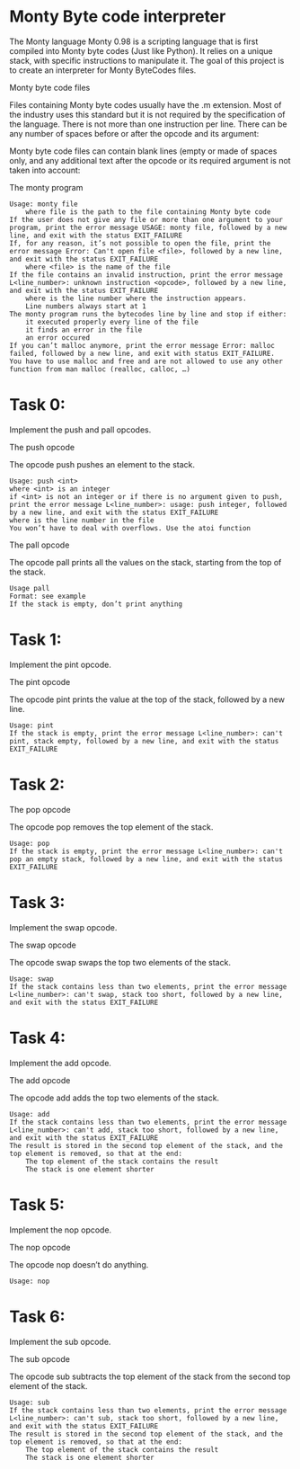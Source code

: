 # Monty Byte code interpreter

The Monty language
Monty 0.98 is a scripting language that is first compiled into Monty byte codes (Just like Python). It relies on a unique stack, with specific instructions to manipulate it. The goal of this project is to create an interpreter for Monty ByteCodes files.

Monty byte code files

Files containing Monty byte codes usually have the .m extension. Most of the industry uses this standard but it is not required by the specification of the language. There is not more than one instruction per line. There can be any number of spaces before or after the opcode and its argument:

Monty byte code files can contain blank lines (empty or made of spaces only, and any additional text after the opcode or its required argument is not taken into account:

The monty program

	Usage: monty file
		where file is the path to the file containing Monty byte code
	If the user does not give any file or more than one argument to your program, print the error message USAGE: monty file, followed by a new line, and exit with the status EXIT_FAILURE
	If, for any reason, it’s not possible to open the file, print the error message Error: Can't open file <file>, followed by a new line, and exit with the status EXIT_FAILURE
		where <file> is the name of the file
	If the file contains an invalid instruction, print the error message L<line_number>: unknown instruction <opcode>, followed by a new line, and exit with the status EXIT_FAILURE
		where is the line number where the instruction appears.
		Line numbers always start at 1
	The monty program runs the bytecodes line by line and stop if either:
		it executed properly every line of the file
		it finds an error in the file
		an error occured
	If you can’t malloc anymore, print the error message Error: malloc failed, followed by a new line, and exit with status EXIT_FAILURE.
	You have to use malloc and free and are not allowed to use any other function from man malloc (realloc, calloc, …)

# Task 0:
Implement the push and pall opcodes.

The push opcode

The opcode push pushes an element to the stack.

	Usage: push <int>
	where <int> is an integer
	if <int> is not an integer or if there is no argument given to push, print the error message L<line_number>: usage: push integer, followed by a new line, and exit with the status EXIT_FAILURE
	where is the line number in the file
	You won’t have to deal with overflows. Use the atoi function
The pall opcode

The opcode pall prints all the values on the stack, starting from the top of the stack.

	Usage pall
	Format: see example
	If the stack is empty, don’t print anything

# Task 1:
Implement the pint opcode.

The pint opcode

The opcode pint prints the value at the top of the stack, followed by a new line.

	Usage: pint
	If the stack is empty, print the error message L<line_number>: can't pint, stack empty, followed by a new line, and exit with the status EXIT_FAILURE

# Task 2:
The pop opcode

The opcode pop removes the top element of the stack.

	Usage: pop
	If the stack is empty, print the error message L<line_number>: can't pop an empty stack, followed by a new line, and exit with the status EXIT_FAILURE

# Task 3:
Implement the swap opcode.

The swap opcode

The opcode swap swaps the top two elements of the stack.

	Usage: swap
	If the stack contains less than two elements, print the error message L<line_number>: can't swap, stack too short, followed by a new line, and exit with the status EXIT_FAILURE

# Task 4:
Implement the add opcode.

The add opcode

The opcode add adds the top two elements of the stack.

	Usage: add
	If the stack contains less than two elements, print the error message L<line_number>: can't add, stack too short, followed by a new line, and exit with the status EXIT_FAILURE
	The result is stored in the second top element of the stack, and the top element is removed, so that at the end:
		The top element of the stack contains the result
		The stack is one element shorter

# Task 5:
Implement the nop opcode.

The nop opcode

The opcode nop doesn’t do anything.

	Usage: nop

# Task 6:
Implement the sub opcode.

The sub opcode

The opcode sub subtracts the top element of the stack from the second top element of the stack.

	Usage: sub
	If the stack contains less than two elements, print the error message L<line_number>: can't sub, stack too short, followed by a new line, and exit with the status EXIT_FAILURE
	The result is stored in the second top element of the stack, and the top element is removed, so that at the end:
		The top element of the stack contains the result
		The stack is one element shorter
